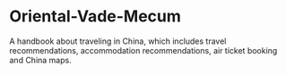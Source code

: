 # Oriental-Vade-Mecum
A handbook about traveling in China, which includes travel recommendations, accommodation recommendations, air ticket booking and China maps.
